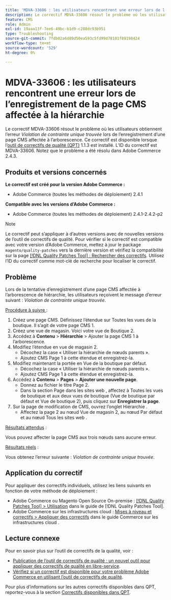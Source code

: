 ```yaml
---
title: 'MDVA-33606 : les utilisateurs rencontrent une erreur lors de l’enregistrement de la page CMS affectée à la hiérarchie'
description: Le correctif MDVA-33606 résout le problème où les utilisateurs obtiennent l’erreur *Violation de contrainte unique détectée* lors de l’enregistrement d’une page CMS affectée à l’arborescence. Ce correctif est disponible lorsque l’outil [Outil de correctifs de la qualité (QPT)](https://experienceleague.adobe.com/en/docs/commerce-operations/tools/quality-patches-tool/quality-patches-tool-to-self-serve-quality-patches) 1.1.3 est installé. L’ID du correctif est MDVA-33606. Notez que le problème a été résolu dans Adobe Commerce 2.4.3.
feature: CMS
role: Admin
exl-id: 19aaa13f-7ee6-49bc-b1d9-c288dc93b951
type: Troubleshooting
source-git-commit: 7fdb02a6d89d50ea593c5fd99d78101f89198424
workflow-type: tm+mt
source-wordcount: '529'
ht-degree: 0%

---
```


# MDVA-33606 : les utilisateurs rencontrent une erreur lors de l’enregistrement de la page CMS affectée à la hiérarchie

Le correctif MDVA-33606 résout le problème où les utilisateurs obtiennent l’erreur *Violation de contrainte unique trouvée* lors de l’enregistrement d’une page CMS affectée à l’arborescence. Ce correctif est disponible lorsque l’[outil de correctifs de qualité (QPT)](https://experienceleague.adobe.com/en/docs/commerce-operations/tools/quality-patches-tool/quality-patches-tool-to-self-serve-quality-patches) 1.1.3 est installé. L’ID du correctif est MDVA-33606. Notez que le problème a été résolu dans Adobe Commerce 2.4.3.

## Produits et versions concernés

**Le correctif est créé pour la version Adobe Commerce :**

* Adobe Commerce (toutes les méthodes de déploiement) 2.4.1

**Compatible avec les versions d’Adobe Commerce :**

* Adobe Commerce (toutes les méthodes de déploiement) 2.4.1-2.4.2-p2

>[!NOTE]
>
>Le correctif peut s’appliquer à d’autres versions avec de nouvelles versions de l’outil de correctifs de qualité. Pour vérifier si le correctif est compatible avec votre version d’Adobe Commerce, mettez à jour le package `magento/quality-patches` vers la dernière version et vérifiez la compatibilité sur la page [[!DNL Quality Patches Tool] : Rechercher des correctifs](https://experienceleague.adobe.com/en/docs/commerce-operations/tools/quality-patches-tool/quality-patches-tool-to-self-serve-quality-patches). Utilisez l’ID du correctif comme mot-clé de recherche pour localiser le correctif.

## Problème

Lors de la tentative d’enregistrement d’une page CMS affectée à l’arborescence de hiérarchie, les utilisateurs reçoivent le message d’erreur suivant : *Violation de contrainte unique trouvée*.

<u>Procédure à suivre </u> :

1. Créez une page CMS. Définissez l’étendue sur Toutes les vues de la boutique. Il s’agit de votre page CMS 1.
1. Créez une vue de magasin. Voici votre vue de Boutique 2.
1. Accédez à **Contenu** > **Hiérarchie** > Ajouter la page CMS 1 à l’arborescence.
1. Modifiez l’étendue en vue de magasin 2.
   * Décochez la case « Utiliser la hiérarchie de nœuds parents ».
   * Ajoutez CMS Page 1 à cette étendue et enregistrez-la.
1. Modifiez maintenant la portée en Vue de la boutique par défaut.
   * Décochez la case « Utiliser la hiérarchie de nœuds parents ».
   * Ajoutez CMS Page 1 à cette étendue et enregistrez-la.
1. Accédez à **Contenu** > **Pages** > **Ajouter une nouvelle page**.
   * Donnez au fichier le titre Page 2.
   * Dans la section Page dans les sites web , affectez à Toutes les vues de boutique et aux deux vues de boutique (Vue de boutique par défaut et Vue de boutique 2), puis cliquez sur **Enregistrer la page**.
1. Sur la page de modification de CMS, ouvrez l’onglet Hiérarchie .
   * Affectez la page 2 au nœud Vue de magasin 2, au nœud Par défaut et au nœud Tous les sites web .

<u>Résultats attendus</u> :

Vous pouvez affecter la page CMS aux trois nœuds sans aucune erreur.

<u>Résultats réels</u> :

Vous obtenez l’erreur suivante : *Violation de contrainte unique trouvée*.

## Application du correctif

Pour appliquer des correctifs individuels, utilisez les liens suivants en fonction de votre méthode de déploiement :

* Adobe Commerce ou Magento Open Source On-premise : [[!DNL Quality Patches Tool] > Utilisation](/help/tools/quality-patches-tool/usage.md) dans le guide de [!DNL Quality Patches Tool].
* Adobe Commerce sur les infrastructures cloud : [Mises à niveau et correctifs > Appliquer des correctifs](https://experienceleague.adobe.com/docs/commerce-cloud-service/user-guide/develop/upgrade/apply-patches.html) dans le guide Commerce sur les infrastructures cloud .

## Lecture connexe

Pour en savoir plus sur l’outil de correctifs de la qualité, voir :

* [Publication de l’outil de correctifs de qualité : un nouvel outil pour appliquer des correctifs de qualité en libre-service](https://experienceleague.adobe.com/en/docs/commerce-operations/tools/quality-patches-tool/quality-patches-tool-to-self-serve-quality-patches).
* [Vérifiez si un correctif est disponible pour votre problème Adobe Commerce en utilisant l’outil de correctifs de qualité](/help/tools/quality-patches-tool/patches-available-in-qpt/check-patch-for-magento-issue-with-magento-quality-patches.md).

Pour plus d’informations sur les autres correctifs disponibles dans QPT, reportez-vous à la section [Correctifs disponibles dans QPT](https://support.magento.com/hc/en-us/sections/360010506631-Patches-available-in-MQP-tool-).
